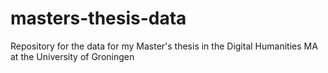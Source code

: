 # masters-thesis-data
Repository for the data for my Master's thesis in the Digital Humanities MA at the University of Groningen
